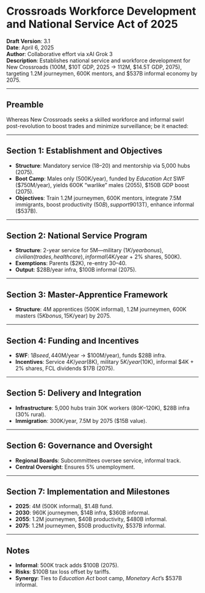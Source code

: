 # Crossroads Workforce Development and National Service Act of 2025
**Draft Version**: 3.1  
**Date**: April 6, 2025  
**Author**: Collaborative effort via xAI Grok 3  
**Description**: Establishes national service and workforce development for New Crossroads (100M, $10T GDP, 2025 → 112M, $14.5T GDP, 2075), targeting 1.2M journeymen, 600K mentors, and $537B informal economy by 2075.

---

## Preamble
Whereas New Crossroads seeks a skilled workforce and informal swirl post-revolution to boost trades and minimize surveillance; be it enacted:

---

## Section 1: Establishment and Objectives
- **Structure**: Mandatory service (18–20) and mentorship via 5,000 hubs (2075).
- **Boot Camp**: Males only (500K/year), funded by *Education Act* SWF ($750M/year), yields 600K “warlike” males (2055), $150B GDP boost (2075).
- **Objectives**: Train 1.2M journeymen, 600K mentors, integrate 7.5M immigrants, boost productivity ($50B), support 90% co-op ($13T), enhance informal ($537B).

---

## Section 2: National Service Program
- **Structure**: 2-year service for 5M—military ($1K/year bonus), civilian (trades, healthcare), informal ($4K/year + 2% shares, 500K).
- **Exemptions**: Parents ($2K), re-entry 30–40.
- **Output**: $28B/year infra, $100B informal (2075).

---

## Section 3: Master-Apprentice Framework
- **Structure**: 4M apprentices (500K informal), 1.2M journeymen, 600K masters ($5K bonus, 1% shares), 4,600 elders ($5K/year) by 2075.

---

## Section 4: Funding and Incentives
- **SWF**: $1B seed, 4% yield ($40M/year → $100M/year), funds $28B infra.
- **Incentives**: Service $4K/year ($8K), military $5K/year ($10K), informal $4K + 2% shares, FCL dividends $17B (2075).

---

## Section 5: Delivery and Integration
- **Infrastructure**: 5,000 hubs train 30K workers ($80K–$120K), $28B infra (30% rural).
- **Immigration**: 300K/year, 7.5M by 2075 ($15B value).

---

## Section 6: Governance and Oversight
- **Regional Boards**: Subcommittees oversee service, informal track.
- **Central Oversight**: Ensures 5% unemployment.

---

## Section 7: Implementation and Milestones
- **2025**: 4M (500K informal), $1.4B fund.
- **2030**: 960K journeymen, $14B infra, $360B informal.
- **2055**: 1.2M journeymen, $40B productivity, $480B informal.
- **2075**: 1.2M journeymen, $50B productivity, $537B informal.

---

## Notes
- **Informal**: 500K track adds $100B (2075).
- **Risks**: $100B tax loss offset by tariffs.
- **Synergy**: Ties to *Education Act* boot camp, *Monetary Act*’s $537B informal.
